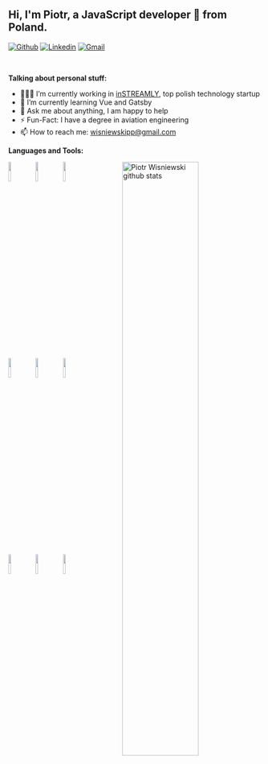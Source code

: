 <!-- Your title -->
## Hi, I'm Piotr, a JavaScript developer 🚀 from Poland.

<!-- Your badges
You can use the website to generate badges: https://shields.io/
-->

[![Github](https://img.shields.io/badge/-Github-000?style=flat&logo=Github&logoColor=white)](https://github.com/wisniewskipp)
[![Linkedin](https://img.shields.io/badge/-LinkedIn-blue?style=flat&logo=Linkedin&logoColor=white)](https://www.linkedin.com/in/piotr-wisniewski-epwa//)
[![Gmail](https://img.shields.io/badge/-Gmail-c14438?style=flat&logo=Gmail&logoColor=white)](mailto:wisniewskipp@gmail.com)

&nbsp;

<!-- Talking about you -->
**Talking about personal stuff:**

- 👨🏽‍💻 I’m currently working in [inSTREAMLY](https://instreamly.com), top polish technology startup
- 🌱 I’m currently learning Vue and Gatsby
- 💬 Ask me about anything, I am happy to help
- ⚡️ Fun-Fact: I have a degree in aviation engineering
- 📫 How to reach me: wisniewskipp@gmail.com

**Languages and Tools:** 
<!-- Your github readme stats
You can use this api: https://github.com/anuraghazra/github-readme-stats
-->
<p>
  <a href="https://github.com/wisniewskipp/">
    <img width="55%" align="right" alt="Piotr Wisniewski github stats" src="https://github-readme-stats.vercel.app/api?username=wisniewskipp&show_icons=true&hide_border=true" />
  </a>
  
  <!-- Your languages and tools. Be careful with the alignment. 
  You can use this sites to get logos: https://www.vectorlogo.zone or https://simpleicons.org/
  -->
  <code><img width="10%" src="https://www.vectorlogo.zone/logos/nodejs/nodejs-ar21.svg"></code>
  <code><img width="10%" src="https://www.vectorlogo.zone/logos/reactjs/reactjs-ar21.svg"></code>
  <code><img width="10%" src="https://www.vectorlogo.zone/logos/sass-lang/sass-lang-ar21.svg"></code>
  <br />
  <code><img width="10%" src="https://www.vectorlogo.zone/logos/pugjs/pugjs-ar21.svg"></code>
  <code><img width="10%" src="https://www.vectorlogo.zone/logos/mysql/mysql-ar21.svg"></code>
  <code><img width="10%" src="https://www.vectorlogo.zone/logos/semaphoreci/semaphoreci-ar21.svg"></code>
  <br />
  <code><img width="10%" src="https://www.vectorlogo.zone/logos/js_webpack/js_webpack-ar21.svg"></code>
  <code><img width="10%" src="https://www.vectorlogo.zone/logos/git-scm/git-scm-ar21.svg"></code>
    <code><img width="10%" src="https://www.vectorlogo.zone/logos/jestjsio/jestjsio-ar21.svg"></code>
</p>

